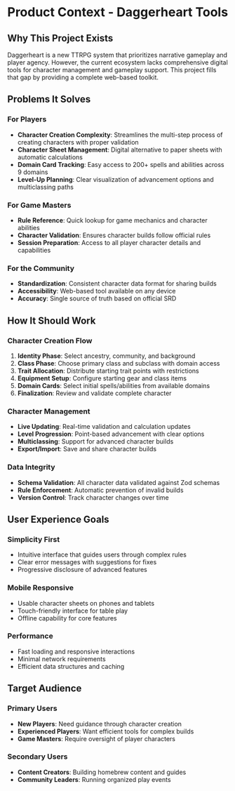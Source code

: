 # Product Context - Daggerheart Tools

## Why This Project Exists

Daggerheart is a new TTRPG system that prioritizes narrative gameplay and player agency. However, the current ecosystem lacks comprehensive digital tools for character management and gameplay support. This project fills that gap by providing a complete web-based toolkit.

## Problems It Solves

### For Players

- **Character Creation Complexity**: Streamlines the multi-step process of creating characters with proper validation
- **Character Sheet Management**: Digital alternative to paper sheets with automatic calculations
- **Domain Card Tracking**: Easy access to 200+ spells and abilities across 9 domains
- **Level-Up Planning**: Clear visualization of advancement options and multiclassing paths

### For Game Masters

- **Rule Reference**: Quick lookup for game mechanics and character abilities
- **Character Validation**: Ensures character builds follow official rules
- **Session Preparation**: Access to all player character details and capabilities

### For the Community

- **Standardization**: Consistent character data format for sharing builds
- **Accessibility**: Web-based tool available on any device
- **Accuracy**: Single source of truth based on official SRD

## How It Should Work

### Character Creation Flow

1. **Identity Phase**: Select ancestry, community, and background
2. **Class Phase**: Choose primary class and subclass with domain access
3. **Trait Allocation**: Distribute starting trait points with restrictions
4. **Equipment Setup**: Configure starting gear and class items
5. **Domain Cards**: Select initial spells/abilities from available domains
6. **Finalization**: Review and validate complete character

### Character Management

- **Live Updating**: Real-time validation and calculation updates
- **Level Progression**: Point-based advancement with clear options
- **Multiclassing**: Support for advanced character builds
- **Export/Import**: Save and share character builds

### Data Integrity

- **Schema Validation**: All character data validated against Zod schemas
- **Rule Enforcement**: Automatic prevention of invalid builds
- **Version Control**: Track character changes over time

## User Experience Goals

### Simplicity First

- Intuitive interface that guides users through complex rules
- Clear error messages with suggestions for fixes
- Progressive disclosure of advanced features

### Mobile Responsive

- Usable character sheets on phones and tablets
- Touch-friendly interface for table play
- Offline capability for core features

### Performance

- Fast loading and responsive interactions
- Minimal network requirements
- Efficient data structures and caching

## Target Audience

### Primary Users

- **New Players**: Need guidance through character creation
- **Experienced Players**: Want efficient tools for complex builds
- **Game Masters**: Require oversight of player characters

### Secondary Users

- **Content Creators**: Building homebrew content and guides
- **Community Leaders**: Running organized play events

